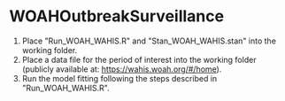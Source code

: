 # WOAHOutbreakSurveillance

1. Place "Run_WOAH_WAHIS.R" and "Stan_WOAH_WAHIS.stan" into the working folder.
2. Place a data file for the period of interest into the working folder (publicly available at: https://wahis.woah.org/#/home).
3. Run the model fitting following the steps described in "Run_WOAH_WAHIS.R".
